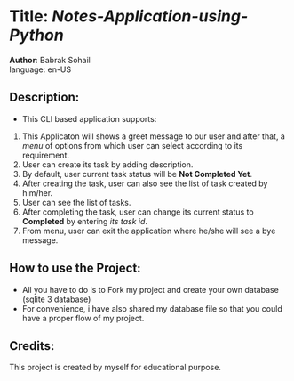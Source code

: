# Title: ***Notes-Application-using-Python***

**Author**: Babrak Sohail  
language: en-US
## Description:  
* This CLI based application supports:
1. This Applicaton will shows a greet message to our user and after that, a *menu* of options from which user can select according to its requirement.
2. User can create its task by adding description.
3. By default, user current task status will be **Not Completed Yet**.
4. After creating the task, user can also see the list of task created by him/her.
5. User can see the list of tasks.
6. After completing the task, user can change its current status to **Completed** by entering *its task id*.
7. From menu, user can exit the application where he/she will see a bye message.

## How to use the Project:  
* All you have to do is to Fork my project and create your own database (sqlite 3 database)
* For convenience, i have also shared my database file so that you could have a proper flow of my project.  

## Credits:  
This project is created by myself for educational purpose.
  
